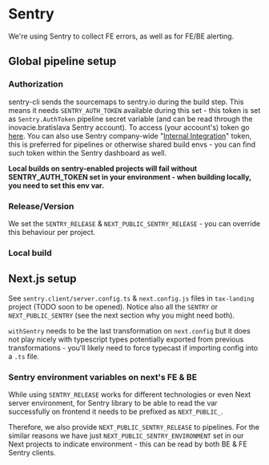 # Sentry

We're using Sentry to collect FE errors, as well as for FE/BE alerting.

## Global pipeline setup

### Authorization

sentry-cli sends the sourcemaps to sentry.io during the build step. This means it needs `SENTRY_AUTH_TOKEN` available during this set - this token is set as `Sentry.AuthToken` pipeline secret variable (and can be read through the inovacie.bratislava Sentry account). To access (your account's) token go [here](https://sentry.io/settings/account/api/auth-tokens/). You can also use Sentry company-wide "[Internal Integration](https://sentry.io/settings/bratislava-city-hall/developer-settings/pipeline-integrations-1f0400/)" token, this is preferred for pipelines or otherwise shared build envs - you can find such token within the Sentry dashboard as well.

**Local builds on sentry-enabled projects will fail without SENTRY_AUTH_TOKEN set in your environment - when building locally, you need to set this env var.**

### Release/Version

We set the `SENTRY_RELEASE` & `NEXT_PUBLIC_SENTRY_RELEASE` - you can override this behaviour per project.

### Local build

## Next.js setup

See `sentry.client/server.config.ts` & `next.config.js` files in `tax-landing` project (TODO soon to be opened). Notice also all the `SENTRY` or `NEXT_PUBLIC_SENTRY` (see the next section why you might need both).

`withSentry` needs to be the last transformation on `next.config` but it does not play nicely with typescript types potentially exported from previous transformations - you'll likely need to force typecast if importing config into a `.ts` file.

### Sentry environment variables on next's FE & BE

While using `SENTRY_RELEASE` works for different technologies or even Next server environment, for Sentry library to be able to read the var successfully on frontend it needs to be prefixed as `NEXT_PUBLIC_`.

Therefore, we also provide `NEXT_PUBLIC_SENTRY_RELEASE` to pipelines. For the similar reasons we have just `NEXT_PUBLIC_SENTRY_ENVIRONMENT` set in our Next projects to indicate environment - this can be read by both BE & FE Sentry clients.
